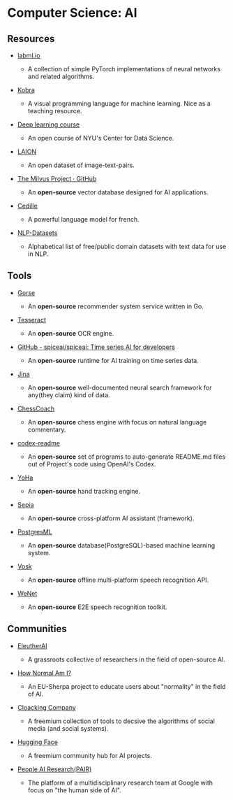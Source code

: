 # Computer Science: AI

## Resources

- [labml.io](https://nn.labml.ai)
  
   - A collection of simple PyTorch implementations of neural networks and related algorithms.

- [Kobra](https://kobra.dev)
  
   - A visual programming language for machine learning. Nice as a teaching resource.

- [Deep learning course](https://atcold.github.io/NYU-DLSP21)
  
   - An open course of NYU's Center for Data Science.

- [LAION](https://laion.ai/laion-400-open-dataset)
  
   - An open dataset of image-text-pairs.

- [The Milvus Project · GitHub](https://github.com/milvus-io)
  
   - An **open-source** vector database designed for AI applications.

- [Cedille](https://en.cedille.ai)
  
   - A powerful language model for french.

- [NLP-Datasets](https://github.com/niderhoff/nlp-datasets)
  
   - Alphabetical list of free/public domain datasets with text data for use in NLP.

## Tools

* [Gorse](https://github.com/zhenghaoz/gorse)
  
   * An **open-source** recommender system service written in Go.

* [Tesseract](https://github.com/tesseract-ocr/tesseract/tree/master)
  
   * An **open-source** OCR engine.

* [GitHub - spiceai/spiceai: Time series AI for developers](https://github.com/spiceai/spiceai)
  
   * An **open-source** runtime for AI training on time series data.

* [Jina](https://github.com/jina-ai/jina)
  
   * An **open-source** well-documented neural search framework for any(they claim) kind of data.

* [ChessCoach](https://github.com/chrisbutner/ChessCoach)
  
   * An **open-source** chess engine with focus on natural language commentary.

* [codex-readme](https://github.com/tom-doerr/codex-readme)
  
   * An **open-source** set of programs to auto-generate README.md files out of Project's code using  OpenAI's Codex.

* [YoHa](https://github.com/handtracking-io/yoha)
  
   * An **open-source** hand tracking engine.

* [Sepia](https://sepia-framework.github.io)
  
   - An **open-source** cross-platform AI assistant (framework).

* [PostgresML](https://github.com/postgresml/postgresml)
  
   * An **open-source** database(PostgreSQL)-based machine learning system.

* [Vosk](https://github.com/alphacep/vosk-api)
  
   * An **open-source** offline multi-platform speech recognition API.

* [WeNet](https://github.com/wenet-e2e/wenet)
  
   * An **open-source** E2E speech recognition toolkit.

## Communities

* [EleutherAI](https://www.eleuther.ai)
  
   * A grassroots collective of researchers in the field of open-source AI.

* [How Normal Am I?](https://www.hownormalami.eu)
  
   * An EU-Sherpa project to educate users about "normality" in the field of AI.

* [Cloacking Company](https://www.cloakingcompany.com)
  
   * A freemium collection of tools to decsive the algorithms of social media (and social systems).

* [Hugging Face](https://huggingface.co)
  
   * A freemium community hub for AI projects.

* [People AI Research(PAIR)](https://pair.withgoogle.com)
  
   * The platform of a multidisciplinary research team at Google with focus on "the human side of AI". 
